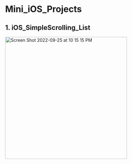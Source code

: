 # Mini_iOS_Projects

## 1. iOS_SimpleScrolling_List

<img width="392" alt="Screen Shot 2022-09-25 at 10 15 15 PM" src="https://user-images.githubusercontent.com/93716153/192186999-ee2c7942-9c2e-40aa-87db-df1b9b13e763.png">
